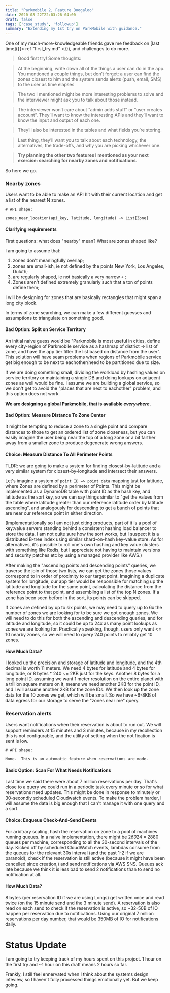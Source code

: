 ```yaml
---
title: "Parkmobile 2, Feature Boogaloo"
date: 2020-08-22T22:03:26-04:00
draft: false
tags: ['case_study', 'followup']
summary: "Extending my 1st try on ParkMobile with guidance."
---
```



One of my much-more-knowledgeable friends gave me feedback on [last time]({{< ref "first_try.md" >}}), and challenges to do more.

>Good first try! Some thoughts:

> At the beginning, write down all of the things a user can do in the app. You mentioned a couple things, but don’t forget: a user can find the zones closest to him and the system sends alerts (push, email, SMS) to the user as time elapses

> The two I mentioned might be more interesting problems to solve and the interviewer might ask you to talk about those instead.

> The interviewer won’t care about “admin adds stuff” or “user creates account”. They’ll want to know the interesting APIs and they’ll want to know the input and output of each one.

> They’ll also be interested in the tables and what fields you’re storing.

> Last thing, they’ll want you to talk about each technology, the alternatives, the trade-offs, and why you are picking whichever one.

> **Try planning the other two features I mentioned as your next exercise: searching for nearby zones and notifications.**

So here we go.

### Nearby zones

Users want to be able to make an API hit with their current location and get a list of the nearest N zones.

```
# API shape:

zones_near_location(api_key, latitude, longitude) -> List[Zone]
```

#### Clarifying requirements

First questions: what does "nearby" mean?  What are zones shaped like?

I am going to assume that:

1. zones don't meaningfully overlap;
1. zones are small-ish, ie not defined by the points New York, Los Angeles, Duluth;
1. are regularly shaped, ie not basically a very narrow `+` ;
1. Zones aren't defined extremely granularly such that a ton of points define them;

I will be designing for zones that are basically rectangles that might span a long city block.

In terms of zone searching, we can make a few different guesses and assumptions to triangulate on something good.

#### Bad Option: Split on Service Territory

An initial naive guess would be "Parkmobile is most useful in cities, define every city-region of Parkmobile service as a hashmap of district => list of zone, and have the app tier filter the list based on distance from the user".  This solution will have seam problems when regions of Parkmobile service get big enough to be next to eachother/need to be partitioned due to size.

If we are doing something small, dividing the workload by hashing values on service territory or maintaining a single DB and doing lookups on adjacent zones as well would be fine.  I assume we are building a global service, so we don't get to avoid the "places that are next to eachother" problem, and this option does not work.

**We are designing a global Parkmobile, that is available _everywhere_.**

#### Bad Option: Measure Distance To Zone Center

It might be tempting to reduce a zone to a single point and compare distances to those to get an ordered list of zone closeness, but you can easily imagine the user being near the top of a long zone or a bit farther away from a smaller zone to produce degenerate wrong answers.

#### Choice: Measure Distance To All Perimeter Points

TLDR: we are going to make a system for finding closest-by-latitude and a very similar system for closest-by-longitude and intersect their answers.

Let's imagine a system of `point ID => point data` mapping just for latitude, where Zones are defined by a perimeter of Points.  This might be implemented as a DynamoDB table with point ID as the hash key, and latitude as the sort key, so we can say things similar to "get the values from the table where latitude greater than our reference latitude order by latitude ascending", and analogously for descending to get a bunch of points that are near our reference point in either direction.

(Implementationally so I am not just citing products, part of it is a pool of key:value servers standing behind a consistent hashing load balancer to store the data. I am not quite sure how the sort works, but I suspect it is a distributed B-tree index using similar shard-on-hash key-value store.  As for alternatives, it's possible to roll one's own hashing and key value clusters with something like Redis, but I appreciate not having to maintain versions and security patches etc by using a managed provider like AWS.)

After making the "ascending points and descending points" queries, we traverse the join of those two lists, we can get the zones those values correspond to in order of proximity to our target point.  Imagining a duplicate system for longitude, our app tier would be responsible for matching up the latitude and longitude for the same point, calculating the distance from the reference point to that point, and assembling a list of the top N zones.  If a zone has been seen before in the sort, its points can be skipped.

If zones are defined by up to six points, we may need to query up to 6x the number of zones we are looking for to be sure we got enough zones.  We will need to do this for both the ascending and descending queries, and for latitude and longitude, so it could be up to 24x as many point lookups as zones we are looking for.  Practically speaking, though, users only want <= 10 nearby zones, so we will need to query 240 points to reliably get 10 zones.

#### How Much Data?

I looked up the precision and storage of latitude and longitude, and the 4th decimal is worth 11 meters.  We need 4 bytes for latitude and 4 bytes for longitude, or 8 bytes * 240 ~= 2KB just for the keys.  Another 8 bytes for a long point ID, assuming we want 1 meter resolution on the entire planet with a trillion square meters on it, means we need  another 2KB for the point ID, and I will assume another 2KB for the zone IDs.  We then look up the zone data for the 10 zones we get, which will be small.  So we have ~6-8KB of data egress for our storage to serve the "zones near me" query.


### Reservation alerts

Users want notifications when their reservation is about to run out.  We will support reminders at 15 minutes and 3 minutes, because in my recollection this is not configurable, and the utility of setting when the notification is sent is low.

```
# API shape:

None.  This is an automatic feature when reservations are made.
```

#### Basic Option: Scan For What Needs Notifications

Last time we said there were about 7 million reservations per day.  That's close to a query we could run in a periodic task every minute or so for what reservations need updates.  This might be done in response to minutely or 30-secondly scheduled Cloudwatch events.  To make the problem harder, I will assume the data is big enough that I can't manage it with one query and a sort.

#### Choice: Enqueue Check-And-Send Events

For arbitrary scaling, hash the reservation on zone to a pool of machines running queues.  In a naive implementation, there might be 2*60*24 = 2880 queues per machine, corresponding to all the 30-second intervals of the day.  Kicked off by scheduled CloudWatch events, lambdas consume from the queues for the relevant 30s interval (and the past 1-2 if we are paranoid), check if the reservation is still active (because it might have been cancelled since creation,) and send notifications via AWS SNS.  Queues ack late because we think it is less bad to send 2 notifications than to send no notification at all.

#### How Much Data?

8 bytes (per reservation ID if we are using Longs) get written once and read twice (on the 15 minute send and the 3 minute send).  A reservation is also read on each send to check if the reservation is active, so ~32-50B of IO happen per reservation due to notifications.  Using our original 7 million reservations per day number, that would be 350MB of IO for notifications daily.


# Status Update

I am going to try keeping track of my hours spent on this project.  1 hour on the first try and ~1 hour on this draft means 2 hours so far.

Frankly, I still feel ennervated when I think about the systems design inteview, so I haven't fully processed things emotionally yet.  But we keep going.
